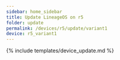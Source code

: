 ```yaml
---
sidebar: home_sidebar
title: Update LineageOS on r5
folder: update
permalink: /devices/r5/update/variant1
device: r5_variant1
---
```

{% include templates/device_update.md %}
